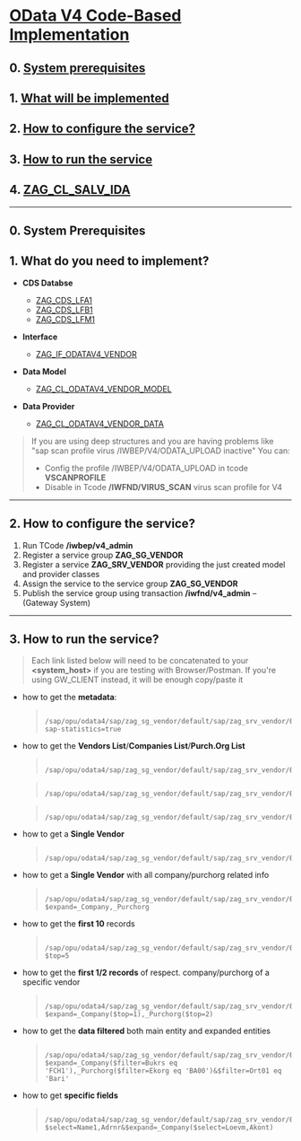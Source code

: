 # [OData V4 Code-Based Implementation](https://community.sap.com/t5/technology-blogs-by-members/simple-odata-v4-service-using-code-based-implementation/ba-p/13519406)

## 0. [System prerequisites](#system_prerequisites)
## 1. [What will be implemented](#implemented_objects)
## 2. [How to configure the service?](#service_config)
## 3. [How to run the service](#service_run)
## 4. [ZAG_CL_SALV_IDA](#zag_cl_salv_ida)

---

## 0. System Prerequisites <a name="system_prerequisites"/>

## 1. What do you need to implement?<a name="implemented_objects"/>

-  **CDS Databse**
	- [ZAG_CDS_LFA1](https://github.com/avorio-dev/S4ZAG/blob/main/ZAG_ODATAV4/ZAG_CDS_LFA1.abap)
	- [ZAG_CDS_LFB1](https://github.com/avorio-dev/S4ZAG/blob/main/ZAG_ODATAV4/ZAG_CDS_LFB1.abap)
	- [ZAG_CDS_LFM1](https://github.com/avorio-dev/S4ZAG/blob/main/ZAG_ODATAV4/ZAG_CDS_LFM1.abap)
- **Interface**
	- [ZAG_IF_ODATAV4_VENDOR](https://github.com/avorio-dev/S4ZAG/blob/main/ZAG_ODATAV4/zag_if_odatav4_vendor.abap)
- **Data Model**
	- [ZAG_CL_ODATAV4_VENDOR_MODEL](https://github.com/avorio-dev/S4ZAG/blob/main/ZAG_ODATAV4/zag_cl_odatav4_vendor_model.abap)

- **Data Provider**
	- [ZAG_CL_ODATAV4_VENDOR_DATA](https://github.com/avorio-dev/S4ZAG/blob/main/ZAG_ODATAV4/zag_cl_odatav4_vendor_data.abap)

> If you are using deep structures and you are having problems like
> "sap scan profile virus /IWBEP/V4/ODATA_UPLOAD inactive"
> You can:
> - Config the profile /IWBEP/V4/ODATA_UPLOAD in tcode **VSCANPROFILE** 
> - Disable in Tcode **/IWFND/VIRUS_SCAN** virus scan profile for V4

---

## 2. How to configure the service?<a name="service_config"/>

1. Run TCode **/iwbep/v4_admin**
2. Register a service group **ZAG_SG_VENDOR** 
3. Register a service **ZAG_SRV_VENDOR** providing the just created model and provider classes
4. Assign the service to the service group **ZAG_SG_VENDOR**
5. Publish the service group using transaction **/iwfnd/v4_admin** – (Gateway System)

---

## 3. How to run the service?<a name="service_run"/>

>Each link listed below will need to be concatenated to your **<system_host>** if you are testing with Browser/Postman.
>If you're using GW_CLIENT instead, it will be enough copy/paste it
	
- how to get the **metadata**:
	>		/sap/opu/odata4/sap/zag_sg_vendor/default/sap/zag_srv_vendor/0001/$metadata?sap-statistics=true

- how to get the **Vendors List**/**Companies List**/**Purch.Org List**
	>		/sap/opu/odata4/sap/zag_sg_vendor/default/sap/zag_srv_vendor/0001/Vendor
 
 	>		/sap/opu/odata4/sap/zag_sg_vendor/default/sap/zag_srv_vendor/0001/Company

   	>		/sap/opu/odata4/sap/zag_sg_vendor/default/sap/zag_srv_vendor/0001/Purchorg

- how to get a **Single Vendor**
  	>		/sap/opu/odata4/sap/zag_sg_vendor/default/sap/zag_srv_vendor/0001/Vendor('1')

- how to get a **Single Vendor** with all company/purchorg related info
  	>		/sap/opu/odata4/sap/zag_sg_vendor/default/sap/zag_srv_vendor/0001/Vendor('1')?$expand=_Company,_Purchorg

- how to get the **first 10** records
  	>		/sap/opu/odata4/sap/zag_sg_vendor/default/sap/zag_srv_vendor/0001/Vendor?$top=5

- how to get the **first 1/2 records** of respect. company/purchorg of a specific vendor
  	>		/sap/opu/odata4/sap/zag_sg_vendor/default/sap/zag_srv_vendor/0001/Vendor('100047')?$expand=_Company($top=1),_Purchorg($top=2)
   
- how to get the **data filtered** both main entity and expanded entities
  	>		/sap/opu/odata4/sap/zag_sg_vendor/default/sap/zag_srv_vendor/0001/Vendor?$expand=_Company($filter=Bukrs eq 'FCH1'),_Purchorg($filter=Ekorg eq 'BA00')&$filter=Ort01 eq 'Bari'

- how to get **specific fields**
	>		/sap/opu/odata4/sap/zag_sg_vendor/default/sap/zag_srv_vendor/0001/Vendor('1')?$select=Name1,Adrnr&$expand=_Company($select=Loevm,Akont)

